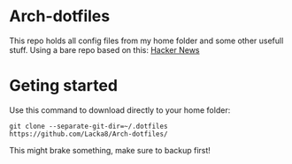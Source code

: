 # Arch-dotfiles
This repo holds all config files from my home folder and some other usefull stuff.
Using a bare repo based on this: [Hacker News](https://news.ycombinator.com/item?id=11070797)
# Geting started
Use this command to download directly to your home folder:
```
git clone --separate-git-dir=~/.dotfiles https://github.com/Lacka8/Arch-dotfiles/
```
This might brake something, make sure to backup first!
